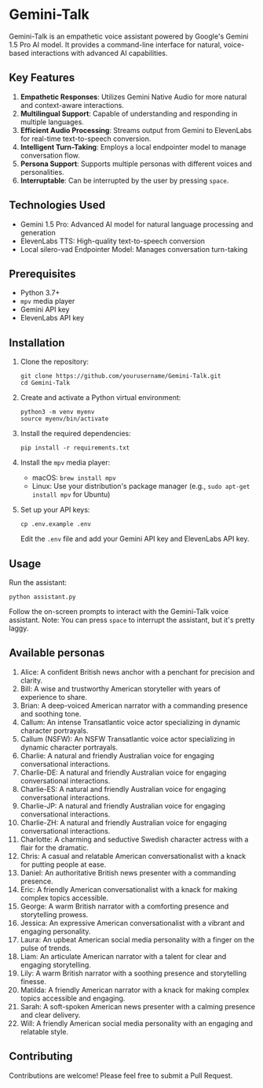 # Gemini-Talk

Gemini-Talk is an empathetic voice assistant powered by Google's Gemini 1.5 Pro AI model. It provides a command-line interface for natural, voice-based interactions with advanced AI capabilities. 

## Key Features

1. **Empathetic Responses**: Utilizes Gemini Native Audio for more natural and context-aware interactions.
2. **Multilingual Support**: Capable of understanding and responding in multiple languages.
3. **Efficient Audio Processing**: Streams output from Gemini to ElevenLabs for real-time text-to-speech conversion.
4. **Intelligent Turn-Taking**: Employs a local endpointer model to manage conversation flow.
5. **Persona Support**: Supports multiple personas with different voices and personalities.
6. **Interruptable**: Can be interrupted by the user by pressing `space`.

## Technologies Used

- Gemini 1.5 Pro: Advanced AI model for natural language processing and generation
- ElevenLabs TTS: High-quality text-to-speech conversion
- Local silero-vad Endpointer Model: Manages conversation turn-taking

## Prerequisites

- Python 3.7+
- `mpv` media player
- Gemini API key
- ElevenLabs API key

## Installation

1. Clone the repository:
   ```
   git clone https://github.com/yourusername/Gemini-Talk.git
   cd Gemini-Talk
   ```

2. Create and activate a Python virtual environment:
   ```
   python3 -m venv myenv
   source myenv/bin/activate
   ```

3. Install the required dependencies:
   ```
   pip install -r requirements.txt
   ```

4. Install the `mpv` media player:
   - macOS: `brew install mpv`
   - Linux: Use your distribution's package manager (e.g., `sudo apt-get install mpv` for Ubuntu)

5. Set up your API keys:
   ```
   cp .env.example .env
   ```
   Edit the `.env` file and add your Gemini API key and ElevenLabs API key.

## Usage

Run the assistant:
```
python assistant.py
```

Follow the on-screen prompts to interact with the Gemini-Talk voice assistant.
Note: You can press `space` to interrupt the assistant, but it's pretty laggy.

## Available personas
1. Alice: A confident British news anchor with a penchant for precision and clarity.
2. Bill: A wise and trustworthy American storyteller with years of experience to share.
3. Brian: A deep-voiced American narrator with a commanding presence and soothing tone.
4. Callum: An intense Transatlantic voice actor specializing in dynamic character portrayals.
5. Callum (NSFW): An NSFW Transatlantic voice actor specializing in dynamic character portrayals.
6. Charlie: A natural and friendly Australian voice for engaging conversational interactions.
7. Charlie-DE: A natural and friendly Australian voice for engaging conversational interactions.
8. Charlie-ES: A natural and friendly Australian voice for engaging conversational interactions.
9. Charlie-JP: A natural and friendly Australian voice for engaging conversational interactions.
10. Charlie-ZH: A natural and friendly Australian voice for engaging conversational interactions.
11. Charlotte: A charming and seductive Swedish character actress with a flair for the dramatic.
12. Chris: A casual and relatable American conversationalist with a knack for putting people at ease.
13. Daniel: An authoritative British news presenter with a commanding presence.
14. Eric: A friendly American conversationalist with a knack for making complex topics accessible.
15. George: A warm British narrator with a comforting presence and storytelling prowess.
16. Jessica: An expressive American conversationalist with a vibrant and engaging personality.
17. Laura: An upbeat American social media personality with a finger on the pulse of trends.
18. Liam: An articulate American narrator with a talent for clear and engaging storytelling.
19. Lily: A warm British narrator with a soothing presence and storytelling finesse.
20. Matilda: A friendly American narrator with a knack for making complex topics accessible and engaging.
21. Sarah: A soft-spoken American news presenter with a calming presence and clear delivery.
22. Will: A friendly American social media personality with an engaging and relatable style.

## Contributing

Contributions are welcome! Please feel free to submit a Pull Request.
